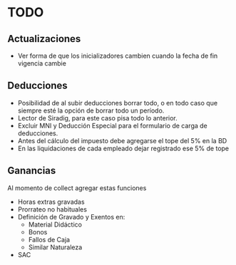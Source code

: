 # TODO

## Actualizaciones
- Ver forma de que los inicializadores cambien cuando la fecha de fin vigencia cambie

## Deducciones
- Posibilidad de al subir deducciones borrar todo, o en todo caso que siempre esté la opción de borrar todo un período.
- Lector de Siradig, para este caso pisa todo lo anterior.
- Excluir MNI y Deducción Especial para el formulario de carga de deducciones.
- Antes del cálculo del impuesto debe agregarse el tope del 5% en la BD
- En las liquidaciones de cada empleado dejar registrado ese 5% de tope

## Ganancias
Al momento de collect agregar estas funciones
- Horas extras gravadas
- Prorrateo no habituales
- Definición de Gravado y Exentos en:
    - Material Didáctico
    - Bonos
    - Fallos de Caja
    - Similar Naturaleza
- SAC
